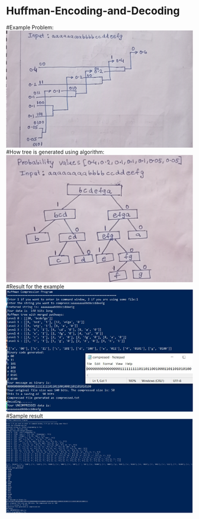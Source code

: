 # Huffman-Encoding-and-Decoding

#Example Problem:
![](sample_outputs/example.jpg)
#How tree is generated using algorithm:
![](sample_outputs/Algorithm.jpg)
#Result for the example
![](sample_outputs/2.jpg)
#Sample result
![](sample_outputs/1.jpg)
